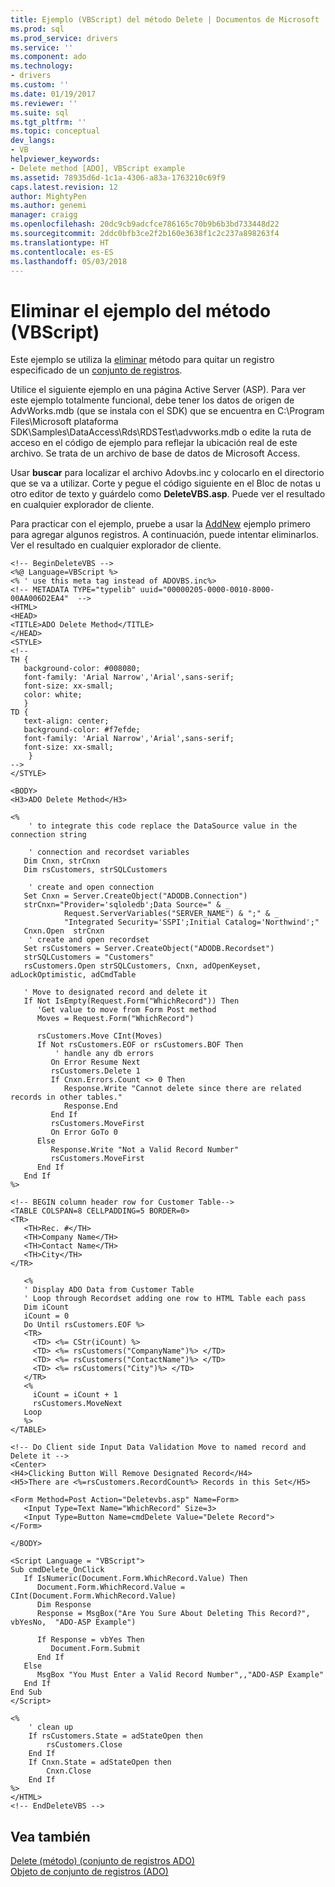 ```yaml
---
title: Ejemplo (VBScript) del método Delete | Documentos de Microsoft
ms.prod: sql
ms.prod_service: drivers
ms.service: ''
ms.component: ado
ms.technology:
- drivers
ms.custom: ''
ms.date: 01/19/2017
ms.reviewer: ''
ms.suite: sql
ms.tgt_pltfrm: ''
ms.topic: conceptual
dev_langs:
- VB
helpviewer_keywords:
- Delete method [ADO], VBScript example
ms.assetid: 78935d6d-1c1a-4306-a83a-1763210c69f9
caps.latest.revision: 12
author: MightyPen
ms.author: genemi
manager: craigg
ms.openlocfilehash: 20dc9cb9adcfce786165c70b9b6b3bd733448d22
ms.sourcegitcommit: 2ddc0bfb3ce2f2b160e3638f1c2c237a898263f4
ms.translationtype: HT
ms.contentlocale: es-ES
ms.lasthandoff: 05/03/2018
---
```

# <a name="delete-method-example-vbscript"></a>Eliminar el ejemplo del método (VBScript)
Este ejemplo se utiliza la [eliminar](../../../ado/reference/ado-api/delete-method-ado-recordset.md) método para quitar un registro especificado de un [conjunto de registros](../../../ado/reference/ado-api/recordset-object-ado.md).  
  
 Utilice el siguiente ejemplo en una página Active Server (ASP). Para ver este ejemplo totalmente funcional, debe tener los datos de origen de AdvWorks.mdb (que se instala con el SDK) que se encuentra en C:\Program Files\Microsoft plataforma SDK\Samples\DataAccess\Rds\RDSTest\advworks.mdb o edite la ruta de acceso en el código de ejemplo para reflejar la ubicación real de este archivo. Se trata de un archivo de base de datos de Microsoft Access.  
  
 Usar **buscar** para localizar el archivo Adovbs.inc y colocarlo en el directorio que se va a utilizar. Corte y pegue el código siguiente en el Bloc de notas u otro editor de texto y guárdelo como **DeleteVBS.asp**. Puede ver el resultado en cualquier explorador de cliente.  
  
 Para practicar con el ejemplo, pruebe a usar la [AddNew](../../../ado/reference/ado-api/addnew-method-example-vbscript.md) ejemplo primero para agregar algunos registros. A continuación, puede intentar eliminarlos. Ver el resultado en cualquier explorador de cliente.  
  
```  
<!-- BeginDeleteVBS -->  
<%@ Language=VBScript %>  
<% ' use this meta tag instead of ADOVBS.inc%>  
<!-- METADATA TYPE="typelib" uuid="00000205-0000-0010-8000-00AA006D2EA4"  -->  
<HTML>  
<HEAD>  
<TITLE>ADO Delete Method</TITLE>  
</HEAD>  
<STYLE>  
<!--  
TH {  
   background-color: #008080;   
   font-family: 'Arial Narrow','Arial',sans-serif;   
   font-size: xx-small;  
   color: white;  
   }  
TD {   
   text-align: center;  
   background-color: #f7efde;  
   font-family: 'Arial Narrow','Arial',sans-serif;   
   font-size: xx-small;  
    }  
-->  
</STYLE>  
  
<BODY>   
<H3>ADO Delete Method</H3>  
  
<%  
    ' to integrate this code replace the DataSource value in the connection string  
  
    ' connection and recordset variables  
   Dim Cnxn, strCnxn  
   Dim rsCustomers, strSQLCustomers  
  
    ' create and open connection  
   Set Cnxn = Server.CreateObject("ADODB.Connection")   
   strCnxn="Provider='sqloledb';Data Source=" & _  
            Request.ServerVariables("SERVER_NAME") & ";" & _  
            "Integrated Security='SSPI';Initial Catalog='Northwind';"  
   Cnxn.Open  strCnxn  
    ' create and open recordset  
   Set rsCustomers = Server.CreateObject("ADODB.Recordset")  
   strSQLCustomers = "Customers"  
   rsCustomers.Open strSQLCustomers, Cnxn, adOpenKeyset, adLockOptimistic, adCmdTable  
  
   ' Move to designated record and delete it  
   If Not IsEmpty(Request.Form("WhichRecord")) Then  
      'Get value to move from Form Post method  
      Moves = Request.Form("WhichRecord")  
  
      rsCustomers.Move CInt(Moves)  
      If Not rsCustomers.EOF or rsCustomers.BOF Then  
          ' handle any db errors  
         On Error Resume Next  
         rsCustomers.Delete 1  
         If Cnxn.Errors.Count <> 0 Then  
            Response.Write "Cannot delete since there are related records in other tables."  
            Response.End  
         End If  
         rsCustomers.MoveFirst  
         On Error GoTo 0  
      Else  
         Response.Write "Not a Valid Record Number"  
         rsCustomers.MoveFirst  
      End If  
   End If  
%>  
  
<!-- BEGIN column header row for Customer Table-->  
<TABLE COLSPAN=8 CELLPADDING=5 BORDER=0>  
<TR>  
   <TH>Rec. #</TH>  
   <TH>Company Name</TH>  
   <TH>Contact Name</TH>  
   <TH>City</TH>  
</TR>  
  
   <%   
   ' Display ADO Data from Customer Table   
   ' Loop through Recordset adding one row to HTML Table each pass  
   Dim iCount  
   iCount = 0  
   Do Until rsCustomers.EOF %>  
   <TR>  
     <TD> <%= CStr(iCount) %>  
     <TD> <%= rsCustomers("CompanyName")%> </TD>  
     <TD> <%= rsCustomers("ContactName")%> </TD>  
     <TD> <%= rsCustomers("City")%> </TD>  
   </TR>  
   <%   
     iCount = iCount + 1  
     rsCustomers.MoveNext   
   Loop   
   %>  
</TABLE>  
  
<!-- Do Client side Input Data Validation Move to named record and Delete it -->  
<Center>  
<H4>Clicking Button Will Remove Designated Record</H4>  
<H5>There are <%=rsCustomers.RecordCount%> Records in this Set</H5>  
  
<Form Method=Post Action="Deletevbs.asp" Name=Form>  
   <Input Type=Text Name="WhichRecord" Size=3>   
   <Input Type=Button Name=cmdDelete Value="Delete Record">  
</Form>  
  
</BODY>  
  
<Script Language = "VBScript">  
Sub cmdDelete_OnClick  
   If IsNumeric(Document.Form.WhichRecord.Value) Then  
      Document.Form.WhichRecord.Value = CInt(Document.Form.WhichRecord.Value)  
      Dim Response  
      Response = MsgBox("Are You Sure About Deleting This Record?", vbYesNo,  "ADO-ASP Example")  
  
      If Response = vbYes Then  
         Document.Form.Submit  
      End If  
   Else  
      MsgBox "You Must Enter a Valid Record Number",,"ADO-ASP Example"  
   End If  
End Sub  
</Script>  
  
<%  
    ' clean up  
    If rsCustomers.State = adStateOpen then  
        rsCustomers.Close  
    End If  
    If Cnxn.State = adStateOpen then  
        Cnxn.Close  
    End If  
%>  
</HTML>  
<!-- EndDeleteVBS -->  
```  
  
## <a name="see-also"></a>Vea también  
 [Delete (método) (conjunto de registros ADO)](../../../ado/reference/ado-api/delete-method-ado-recordset.md)   
 [Objeto de conjunto de registros (ADO)](../../../ado/reference/ado-api/recordset-object-ado.md)
